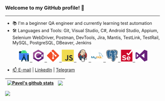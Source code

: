 ### Welcome to my GitHub profile! 👋
____

- :books: I'm a beginner QA engineer and currently learning test automation
- :hammer_and_wrench: Languages and Tools: Git, Visual Studio, C#, Android Studio, Appium, Selenium WebDriver, Postman, DevTools, Jira, Mantis, TestLink, TestRail, MySQL, PostgreSQL, DBeaver, Jenkins

<div>
    <p align='center'>
    <a href ="https://github.com/Qintarra/Appium">
  <img src="https://github.com/devicons/devicon/blob/master/icons/androidstudio/androidstudio-original.svg" title="Android Studio" width="40" height="40"/>&nbsp;
    <a href ="https://github.com/Qintarra/C-Sharp/tree/main/Tasks">
  <img src="https://github.com/devicons/devicon/blob/master/icons/csharp/csharp-original.svg" title="C#" width="40" height="40"/>&nbsp;
    <a href ="https://github.com/Qintarra/Git-bash-commands">
  <img src="https://github.com/devicons/devicon/blob/master/icons/git/git-original.svg" title="Git" width="40" height="40"/>&nbsp;
    <a href ="https://github.com/Qintarra/JavaScript">
  <img src="https://github.com/devicons/devicon/blob/master/icons/javascript/javascript-original.svg" title="JavaScript" width="40" height="40"/>&nbsp;
    <a href ="https://github.com/Qintarra/Jenkins">
  <img src="https://github.com/devicons/devicon/blob/master/icons/jenkins/jenkins-original.svg" title="Jenkins" width="40" height="40"/>&nbsp;
    <a href ="https://github.com/Qintarra/SQL/tree/main/MySQL">
  <img src="https://github.com/devicons/devicon/blob/master/icons/mysql/mysql-original-wordmark.svg" title="MySQL" width="40" height="40"/>&nbsp;
    <a href ="https://github.com/Qintarra/SQL/tree/main/PostgreSQL">
  <img src="https://github.com/devicons/devicon/blob/master/icons/postgresql/postgresql-original.svg" title="PostgreSQL" width="40" height="40"/>&nbsp;
    <a href ="https://github.com/Qintarra/Selenium/tree/master/WebDriver">
  <img src="https://github.com/devicons/devicon/blob/master/icons/selenium/selenium-original.svg" title="Selenium" width="40" height="40"/>&nbsp;  
    <a href ="https://www.linkedin.com/learning/certificates/91e2a5a5b45a8fbf391f5ba67f8d5f7a5addcffc06988a904f718baf2d5923e5?u=106534538">  
  <img src="https://github.com/devicons/devicon/blob/master/icons/visualstudio/visualstudio-plain.svg" title="Visual Studio" width="40" height="40"/>  
    </p>  
</div>  

- :mailbox: [E-mail][email] | [LinkedIn][in] | [Telegram][tg]
        
[email]: <mailto:marchuk151@gmail.com>
[in]: <https://www.linkedin.com/in/vladimir-marchuk/>
[tg]: <https://t.me/Qintarra>

| <a href="https://github.com/Qintarra/github-readme-stats"><img align="center" src="https://github-readme-stats.vercel.app/api?username=Qintarra&show_icons=true&include_all_commits=true&theme=vue&hide_border=true" alt="Pavel's github stats" /></a> | <a href="https://github.com/Qintarra/github-readme-stats"><img align="center" src="https://github-readme-stats.vercel.app/api/top-langs/?username=Qintarra&layout=compact&theme=vue&hide_border=true" /></a> |
| ------------- | ------------- |

![](https://komarev.com/ghpvc/?username=Qintarra&color=32a881)
